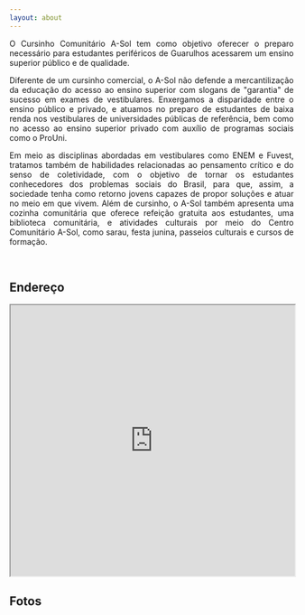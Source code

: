 ```yaml
---
layout: about 
---
```


<p style="text-align:justify;">O Cursinho Comunitário A-Sol tem como objetivo oferecer o preparo necessário para estudantes periféricos de Guarulhos acessarem um ensino superior público e de qualidade.</p>

<p style="text-align:justify;">Diferente de um cursinho comercial, o A-Sol não defende a mercantilização da educação do acesso ao ensino superior com slogans de "garantia" de sucesso em exames de vestibulares. Enxergamos a disparidade entre o ensino público e privado, e atuamos no preparo de estudantes de baixa renda nos vestibulares de universidades públicas de referência, bem como no acesso ao ensino superior privado com auxílio de programas sociais como o ProUni. </p>

<p style="text-align:justify;">Em meio as disciplinas abordadas em vestibulares como ENEM e Fuvest, tratamos também de habilidades relacionadas ao pensamento crítico e do senso de coletividade, com o objetivo de tornar os estudantes conhecedores dos problemas sociais do Brasil, para que, assim, a sociedade tenha como retorno jovens capazes de propor soluções e atuar no meio em que vivem.
Além de cursinho, o A-Sol também apresenta uma cozinha comunitária que oferece refeição gratuita aos estudantes, uma biblioteca comunitária, e atividades culturais por meio do Centro Comunitário A-Sol, como sarau, festa junina, passeios culturais e cursos de formação.</p>

<br/>

## Endereço

<iframe src="https://www.google.com/maps/d/u/0/embed?mid=10LPFfOQs-K0vDFnkDwFXEh64xuXFb28&ehbc=2E312F&noprof=1" width="100%" height="480"></iframe>

## Fotos
